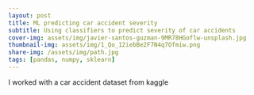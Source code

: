 ```yaml
---
layout: post
title: ML predicting car accident severity
subtitle: Using classifiers to predict severity of car accidents
cover-img: assets/img/javier-santos-guzman-9MR78HGoflw-unsplash.jpg
thumbnail-img: assets/img/1_Qo_12iebBe2F7N4q7Ofmiw.png
share-img: /assets/img/path.jpg
tags: [pandas, numpy, sklearn]
---
```


I worked with a car accident dataset from kaggle
